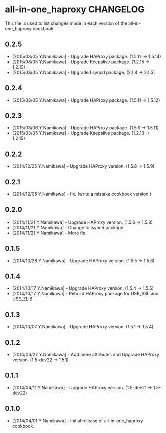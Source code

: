 all-in-one_haproxy CHANGELOG
============================

This file is used to list changes made in each version of the all-in-one_haproxy cookbook.

0.2.5
-----
- [2015/08/05 Y.Namikawa] - Upgrade HAProxy package. (1.5.12 -> 1.5.14)
- [2015/08/05 Y.Namikawa] - Upgrade Keepalive package. (1.2.15 -> 1.2.19)
- [2015/08/05 Y.Namikawa] - Upgrade Lsyncd package. (2.1.4 -> 2.1.5)

0.2.4
-----
- [2015/08/05 Y.Namikawa] - Upgrade HAProxy package. (1.5.11 -> 1.5.12)

0.2.3
-----
- [2015/03/06 Y.Namikawa] - Upgrade HAProxy package. (1.5.9 -> 1.5.11)
- [2015/03/05 Y.Namikawa] - Upgrade Keepalive package. (1.2.13 -> 1.2.15)

0.2.2
-----
- [2014/12/25 Y.Namikawa] - Upgrade HAProxy version. (1.5.8 -> 1.5.9)

0.2.1
-----
- [2014/12/05 Y.Namikawa] - fix. (write a mistake cookbook version.)

0.2.0
-----
- [2014/11/21 Y.Namikawa] - Upgrade HAProxy version. (1.5.6 -> 1.5.8)
- [2014/11/21 Y.Namikawa] - Change to lsyncd package.
- [2014/11/21 Y.Namikawa] - More fix.

0.1.5
-----
- [2014/10/28 Y.Namikawa] - Upgrade HAProxy version. (1.5.5 -> 1.5.6)

0.1.4
-----
- [2014/10/17 Y.Namikawa] - Upgrade HAProxy version. (1.5.4 -> 1.5.5)
- [2014/10/17 Y.Namikawa] - Rebuild HAProxy package for USE_SSL and USE_ZLIB.

0.1.3
-----
- [2014/10/07 Y.Namikawa] - Upgrade HAProxy version. (1.5.1 -> 1.5.4)

0.1.2
-----
- [2014/06/27 Y.Namikawa] - Add more attributes and Upgrade HAProxy version. (1.5-dev22 -> 1.5.1)

0.1.1
-----
- [2014/04/11 Y.Namikawa] - Upgrade HAProxy version. (1.5-dev21 -> 1.5-dev22)

0.1.0
-----
- [2014/04/01 Y.Namikawa] - Initial release of all-in-one_haproxy cookbook.

